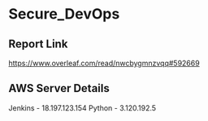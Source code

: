 # Secure_DevOps

## Report Link
https://www.overleaf.com/read/nwcbygmnzvqq#592669

## AWS Server Details
Jenkins - 18.197.123.154
Python - 3.120.192.5
